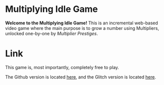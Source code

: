 # Multiplying Idle Game

**Welcome to the Multiplying Idle Game!**
This is an incremental web-based video game where the main purpose is to grow a number using Multipliers, unlocked one-by-one by _Multiplier Prestiges_.

<h1>Link</h1>This game is, most importantly, completely free to play.

The Github version is located <a href="https://idlesquadron.github.io/multiplying-idle-game">here</a>,
and the Glitch version is located <a href="https://multiplying-idle-game.glitch.me/">here</a>.
